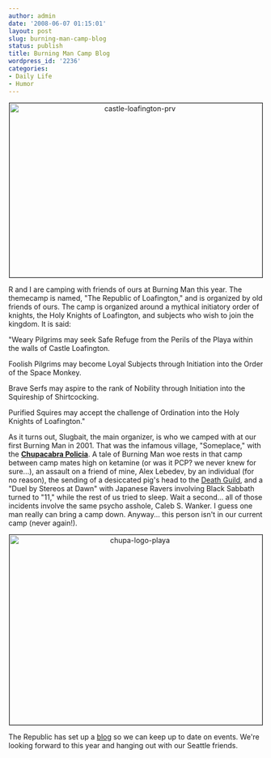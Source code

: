 ```yaml
---
author: admin
date: '2008-06-07 01:15:01'
layout: post
slug: burning-man-camp-blog
status: publish
title: Burning Man Camp Blog
wordpress_id: '2236'
categories:
- Daily Life
- Humor
---
```

<p align="center"><a title="castle-loafington-prv by albill, on Flickr" href="http://www.flickr.com/photos/albill/2557307385/"><img src="http://farm4.static.flickr.com/3258/2557307385_9621403bb8.jpg" border="1" alt="castle-loafington-prv" width="500" height="344" /></a></p>

R and I are camping with friends of ours at Burning Man this year. The themecamp is named, "The Republic of Loafington," and is organized by old friends of ours. The camp is organized around a mythical initiatory order of knights, the Holy Knights of Loafington, and subjects who wish to join the kingdom. It is said:

"Weary Pilgrims may seek Safe Refuge from the Perils of the Playa within the walls of Castle Loafington.

Foolish Pilgrims may become Loyal Subjects through Initiation into the Order of the Space Monkey.

Brave Serfs may aspire to the rank of Nobility through Initiation into the Squireship of Shirtcocking.

Purified Squires may accept the challenge of Ordination into the Holy Knights of Loafington."

As it turns out, Slugbait, the main organizer, is who we camped with at our first Burning Man in 2001. That was the infamous village, "Someplace," with the <strong><a href="http://lionserpent.com/chupa/">Chupacabra Policia</a></strong>. A tale of Burning Man woe rests in that camp between camp mates high on ketamine (or was it PCP? we never knew for sure...), an assault on a friend of mine, Alex Lebedev, by an individual (for no reason), the sending of a desiccated pig's head to the <a href="http://www.deathguild.com/">Death Guild</a>, and a "Duel by Stereos at Dawn" with Japanese Ravers involving Black Sabbath turned to "11," while the rest of us tried to sleep. Wait a second... all of those incidents involve the same psycho asshole, Caleb S. Wanker. I guess one man really can bring a camp down. Anyway... this person isn't in our current camp (never again!).
<p align="center"><a title="chupa-logo-playa" href="http://www.flickr.com/photos/albill/2558134902/"><img src="http://farm4.static.flickr.com/3160/2558134902_d5dd1fd41f_o.jpg" border="1" alt="chupa-logo-playa" width="500" height="375" /></a></p>

The Republic has set up a <a href="http://loafington.wordpress.com">blog</a> so we can keep up to date on events. We're looking forward to this year and hanging out with our Seattle friends.

